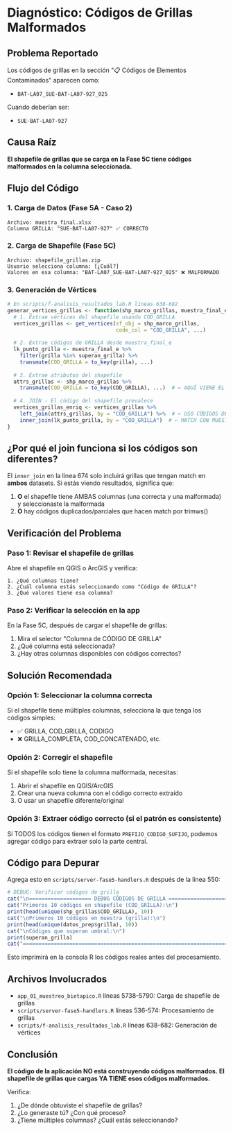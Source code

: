# Diagnóstico: Códigos de Grillas Malformados

## Problema Reportado

Los códigos de grillas en la sección "📋 Códigos de Elementos Contaminados" aparecen como:
- `BAT-LA07_SUE-BAT-LA07-927_025`

Cuando deberían ser:
- `SUE-BAT-LA07-927`

## Causa Raíz

**El shapefile de grillas que se carga en la Fase 5C tiene códigos malformados en la columna seleccionada.**

## Flujo del Código

### 1. Carga de Datos (Fase 5A - Caso 2)
```
Archivo: muestra_final.xlsx
Columna GRILLA: "SUE-BAT-LA07-927" ✅ CORRECTO
```

### 2. Carga de Shapefile (Fase 5C)
```
Archivo: shapefile_grillas.zip
Usuario selecciona columna: [¿Cuál?]
Valores en esa columna: "BAT-LA07_SUE-BAT-LA07-927_025" ❌ MALFORMADO
```

### 3. Generación de Vértices
```r
# En scripts/f-analisis_resultados_lab.R líneas 638-682
generar_vertices_grillas <- function(shp_marco_grillas, muestra_final_e, ...) {
  # 1. Extrae vértices del shapefile usando COD_GRILLA
  vertices_grillas <- get_vertices(sf_obj = shp_marco_grillas, 
                                   code_col = "COD_GRILLA", ...)
  
  # 2. Extrae códigos de GRILLA desde muestra_final_e
  lk_punto_grilla <- muestra_final_e %>% 
    filter(grilla %in% superan_grilla) %>%
    transmute(COD_GRILLA = to_key(grilla), ...)
  
  # 3. Extrae atributos del shapefile
  attrs_grillas <- shp_marco_grillas %>%
    transmute(COD_GRILLA = to_key(COD_GRILLA), ...)  # ← AQUÍ VIENE EL CÓDIGO MALO
  
  # 4. JOIN - El código del shapefile prevalece
  vertices_grillas_enriq <- vertices_grillas %>%
    left_join(attrs_grillas, by = "COD_GRILLA") %>%  # ← USO CÓDIGOS DEL SHAPEFILE
    inner_join(lk_punto_grilla, by = "COD_GRILLA")  # ← MATCH CON MUESTRA
}
```

## ¿Por qué el join funciona si los códigos son diferentes?

El `inner_join` en la línea 674 solo incluirá grillas que tengan match en **ambos** datasets. 
Si estás viendo resultados, significa que:

1. **O** el shapefile tiene AMBAS columnas (una correcta y una malformada) y seleccionaste la malformada
2. **O** hay códigos duplicados/parciales que hacen match por trimws()

## Verificación del Problema

### Paso 1: Revisar el shapefile de grillas

Abre el shapefile en QGIS o ArcGIS y verifica:

```
1. ¿Qué columnas tiene?
2. ¿Cuál columna estás seleccionando como "Código de GRILLA"?
3. ¿Qué valores tiene esa columna?
```

### Paso 2: Verificar la selección en la app

En la Fase 5C, después de cargar el shapefile de grillas:

1. Mira el selector "Columna de CÓDIGO DE GRILLA"
2. ¿Qué columna está seleccionada?
3. ¿Hay otras columnas disponibles con códigos correctos?

## Solución Recomendada

### Opción 1: Seleccionar la columna correcta

Si el shapefile tiene múltiples columnas, selecciona la que tenga los códigos simples:
- ✅ GRILLA, COD_GRILLA, CODIGO
- ❌ GRILLA_COMPLETA, COD_CONCATENADO, etc.

### Opción 2: Corregir el shapefile

Si el shapefile solo tiene la columna malformada, necesitas:

1. Abrir el shapefile en QGIS/ArcGIS
2. Crear una nueva columna con el código correcto extraído
3. O usar un shapefile diferente/original

### Opción 3: Extraer código correcto (si el patrón es consistente)

Si TODOS los códigos tienen el formato `PREFIJO_CODIGO_SUFIJO`, podemos agregar código para extraer solo la parte central.

## Código para Depurar

Agrega esto en `scripts/server-fase5-handlers.R` después de la línea 550:

```r
# DEBUG: Verificar códigos de grilla
cat("\n==================== DEBUG CÓDIGOS DE GRILLA ====================\n")
cat("Primeros 10 códigos en shapefile (COD_GRILLA):\n")
print(head(unique(shp_grillas$COD_GRILLA), 10))
cat("\nPrimeros 10 códigos en muestra (grilla):\n")
print(head(unique(datos_prep$grilla), 10))
cat("\nCódigos que superan umbral:\n")
print(superan_grilla)
cat("==================================================================\n\n")
```

Esto imprimirá en la consola R los códigos reales antes del procesamiento.

## Archivos Involucrados

- `app_01_muestreo_bietapico.R` líneas 5738-5790: Carga de shapefile de grillas
- `scripts/server-fase5-handlers.R` líneas 536-574: Procesamiento de grillas
- `scripts/f-analisis_resultados_lab.R` líneas 638-682: Generación de vértices

## Conclusión

**El código de la aplicación NO está construyendo códigos malformados.**
**El shapefile de grillas que cargas YA TIENE esos códigos malformados.**

Verifica:
1. ¿De dónde obtuviste el shapefile de grillas?
2. ¿Lo generaste tú? ¿Con qué proceso?
3. ¿Tiene múltiples columnas? ¿Cuál estás seleccionando?

